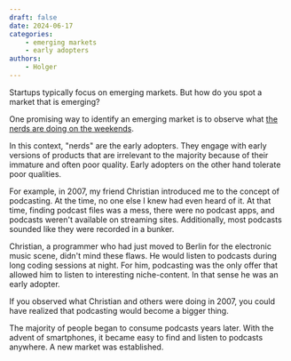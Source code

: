 ```yaml
---
draft: false
date: 2024-06-17
categories:
    - emerging markets
    - early adopters
authors:
    - Holger
---
```


Startups typically focus on emerging markets. But how do you spot a market that is emerging?

One promising way to identify an emerging market is to observe what [the nerds are doing on the weekends](https://cdixon.org/2013/03/02/what-the-smartest-people-do-on-the-weekend-is-what-everyone-else-will-do-during-the-week-in-ten-years).

In this context, "nerds" are the early adopters. They engage with early versions of products that are irrelevant to the majority because of their immature and often poor quality. Early adopters on the other hand tolerate poor qualities.

For example, in 2007, my friend Christian introduced me to the concept of podcasting. At the time, no one else I knew had even heard of it. At that time, finding podcast files was a mess, there were no podcast apps, and podcasts weren't available on streaming sites. Additionally, most podcasts sounded like they were recorded in a bunker.

Christian, a programmer who had just moved to Berlin for the electronic music scene, didn't mind these flaws. He would listen to podcasts during long coding sessions at night. For him, podcasting was the only offer that allowed him to listen to interesting niche-content. In that sense he was an early adopter. 

If you observed what Christian and others were doing in 2007, you could have realized that podcasting would become a bigger thing.

The majority of people began to consume podcasts years later. With the advent of smartphones, it became easy to find and listen to podcasts anywhere. A new market was established.
